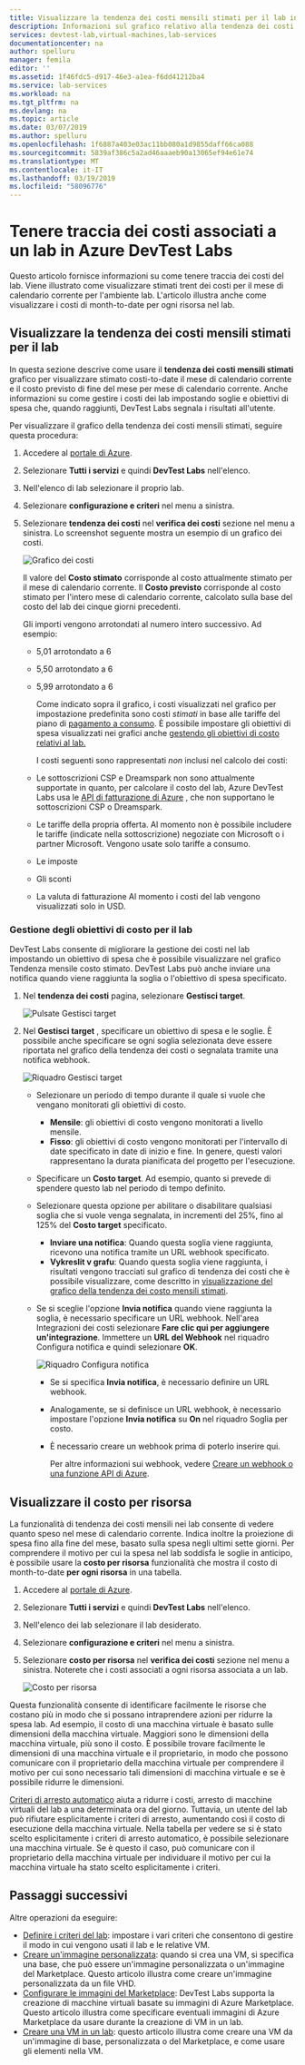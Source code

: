 ```yaml
---
title: Visualizzare la tendenza dei costi mensili stimati per il lab in Azure DevTest Labs | Documentazione Microsoft
description: Informazioni sul grafico relativo alla tendenza dei costi mensili stimati di Azure DevTest Labs.
services: devtest-lab,virtual-machines,lab-services
documentationcenter: na
author: spelluru
manager: femila
editor: ''
ms.assetid: 1f46fdc5-d917-46e3-a1ea-f6dd41212ba4
ms.service: lab-services
ms.workload: na
ms.tgt_pltfrm: na
ms.devlang: na
ms.topic: article
ms.date: 03/07/2019
ms.author: spelluru
ms.openlocfilehash: 1f6887a403e03ac11bb080a1d9855daff66ca088
ms.sourcegitcommit: 5839af386c5a2ad46aaaeb90a13065ef94e61e74
ms.translationtype: MT
ms.contentlocale: it-IT
ms.lasthandoff: 03/19/2019
ms.locfileid: "58096776"
---
```

# <a name="track-costs-associated-with-a-lab-in-azure-devtest-labs"></a>Tenere traccia dei costi associati a un lab in Azure DevTest Labs
Questo articolo fornisce informazioni su come tenere traccia dei costi del lab. Viene illustrato come visualizzare stimati trent dei costi per il mese di calendario corrente per l'ambiente lab. L'articolo illustra anche come visualizzare i costi di month-to-date per ogni risorsa nel lab.

## <a name="view-the-monthly-estimated-lab-cost-trend"></a>Visualizzare la tendenza dei costi mensili stimati per il lab 
In questa sezione descrive come usare il **tendenza dei costi mensili stimati** grafico per visualizzare stimato costi-to-date il mese di calendario corrente e il costo previsto di fine del mese per mese di calendario corrente. Anche informazioni su come gestire i costi dei lab impostando soglie e obiettivi di spesa che, quando raggiunti, DevTest Labs segnala i risultati all'utente.

Per visualizzare il grafico della tendenza dei costi mensili stimati, seguire questa procedura: 

1. Accedere al [portale di Azure](https://portal.azure.com).
2. Selezionare **Tutti i servizi** e quindi **DevTest Labs** nell'elenco.
3. Nell'elenco di lab selezionare il proprio lab.  
4. Selezionare **configurazione e criteri** nel menu a sinistra.  
4. Selezionare **tendenza dei costi** nel **verifica dei costi** sezione nel menu a sinistra. Lo screenshot seguente mostra un esempio di un grafico dei costi. 
   
    ![Grafico dei costi](./media/devtest-lab-configure-cost-management/graph.png)

    Il valore del **Costo stimato** corrisponde al costo attualmente stimato per il mese di calendario corrente. Il **Costo previsto** corrisponde al costo stimato per l'intero mese di calendario corrente, calcolato sulla base del costo del lab dei cinque giorni precedenti.

    Gli importi vengono arrotondati al numero intero successivo. Ad esempio:  

   * 5,01 arrotondato a 6 
   * 5,50 arrotondato a 6
   * 5,99 arrotondato a 6

     Come indicato sopra il grafico, i costi visualizzati nel grafico per impostazione predefinita sono costi *stimati* in base alle tariffe del piano di [pagamento a consumo](https://azure.microsoft.com/offers/ms-azr-0003p/). È possibile impostare gli obiettivi di spesa visualizzati nei grafici anche [gestendo gli obiettivi di costo relativi al lab.](#managing-cost-targets-for-your-lab)

     I costi seguenti sono rappresentati *non* inclusi nel calcolo dei costi:

   * Le sottoscrizioni CSP e Dreamspark non sono attualmente supportate in quanto, per calcolare il costo del lab, Azure DevTest Labs usa le [API di fatturazione di Azure](../billing/billing-usage-rate-card-overview.md) , che non supportano le sottoscrizioni CSP o Dreamspark.
   * Le tariffe della propria offerta. Al momento non è possibile includere le tariffe (indicate nella sottoscrizione) negoziate con Microsoft o i partner Microsoft. Vengono usate solo tariffe a consumo.
   * Le imposte
   * Gli sconti
   * La valuta di fatturazione Al momento i costi del lab vengono visualizzati solo in USD.

### <a name="managing-cost-targets-for-your-lab"></a>Gestione degli obiettivi di costo per il lab
DevTest Labs consente di migliorare la gestione dei costi nel lab impostando un obiettivo di spesa che è possibile visualizzare nel grafico Tendenza mensile costo stimato. DevTest Labs può anche inviare una notifica quando viene raggiunta la soglia o l'obiettivo di spesa specificato. 

1. Nel **tendenza dei costi** pagina, selezionare **Gestisci target**.

    ![Pulsate Gestisci target](./media/devtest-lab-configure-cost-management/cost-trend-manage-target.png)
2. Nel **Gestisci target** , specificare un obiettivo di spesa e le soglie. È possibile anche specificare se ogni soglia selezionata deve essere riportata nel grafico della tendenza dei costi o segnalata tramite una notifica webhook.

    ![Riquadro Gestisci target](./media/devtest-lab-configure-cost-management/cost-trend-manage-target-pane.png)

   - Selezionare un periodo di tempo durante il quale si vuole che vengano monitorati gli obiettivi di costo.
      - **Mensile**: gli obiettivi di costo vengono monitorati a livello mensile.
      - **Fisso**: gli obiettivi di costo vengono monitorati per l'intervallo di date specificato in date di inizio e fine. In genere, questi valori rappresentano la durata pianificata del progetto per l'esecuzione.
   - Specificare un **Costo target**. Ad esempio, quanto si prevede di spendere questo lab nel periodo di tempo definito.
   - Selezionare questa opzione per abilitare o disabilitare qualsiasi soglia che si vuole venga segnalata, in incrementi del 25%, fino al 125% del **Costo target** specificato.
      - **Inviare una notifica**: Quando questa soglia viene raggiunta, ricevono una notifica tramite un URL webhook specificato.
      - **Vykreslit v grafu**: Quando questa soglia viene raggiunta, i risultati vengono tracciati sul grafico di tendenza dei costi che è possibile visualizzare, come descritto in [visualizzazione del grafico della tendenza dei costo mensili stimati](#viewing-the-monthly-estimated-cost-trend-chart).
   - Se si sceglie l'opzione **Invia notifica** quando viene raggiunta la soglia, è necessario specificare un URL webhook. Nell'area Integrazioni dei costi selezionare **Fare clic qui per aggiungere un'integrazione**. Immettere un **URL del Webhook** nel riquadro Configura notifica e quindi selezionare **OK**.

       ![Riquadro Configura notifica](./media/devtest-lab-configure-cost-management/configure-notification.png)

     - Se si specifica **Invia notifica**, è necessario definire un URL webhook.
     - Analogamente, se si definisce un URL webhook, è necessario impostare l'opzione **Invia notifica** su **On** nel riquadro Soglia per costo.
     - È necessario creare un webhook prima di poterlo inserire qui.  

       Per altre informazioni sui webhook, vedere [Creare un webhook o una funzione API di Azure](../azure-functions/functions-create-a-web-hook-or-api-function.md). 

## <a name="view-cost-by-resource"></a>Visualizzare il costo per risorsa 
La funzionalità di tendenza dei costi mensili nei lab consente di vedere quanto speso nel mese di calendario corrente. Indica inoltre la proiezione di spesa fino alla fine del mese, basato sulla spesa negli ultimi sette giorni. Per comprendere il motivo per cui la spesa nel lab soddisfa le soglie in anticipo, è possibile usare la **costo per risorsa** funzionalità che mostra il costo di month-to-date **per ogni risorsa** in una tabella.

1. Accedere al [portale di Azure](https://portal.azure.com).
2. Selezionare **Tutti i servizi** e quindi **DevTest Labs** nell'elenco.
3. Nell'elenco dei lab selezionare il lab desiderato.  
4. Selezionare **configurazione e criteri** nel menu a sinistra.
5. Selezionare **costo per risorsa** nel **verifica dei costi** sezione nel menu a sinistra. Noterete che i costi associati a ogni risorsa associata a un lab. 

    ![Costo per risorsa](./media/devtest-lab-configure-cost-management/cost-by-resource.png)

Questa funzionalità consente di identificare facilmente le risorse che costano più in modo che si possano intraprendere azioni per ridurre la spesa lab. Ad esempio, il costo di una macchina virtuale è basato sulle dimensioni della macchina virtuale. Maggiori sono le dimensioni della macchina virtuale, più sono il costo. È possibile trovare facilmente le dimensioni di una macchina virtuale e il proprietario, in modo che possono comunicare con il proprietario della macchina virtuale per comprendere il motivo per cui sono necessario tali dimensioni di macchina virtuale e se è possibile ridurre le dimensioni.

[Criteri di arresto automatico](devtest-lab-get-started-with-lab-policies.md#set-auto-shutdown) aiuta a ridurre i costi, arresto di macchine virtuali del lab a una determinata ora del giorno. Tuttavia, un utente del lab può rifiutare esplicitamente i criteri di arresto, aumentando così il costo di esecuzione della macchina virtuale. Nella tabella per vedere se si è stato scelto esplicitamente i criteri di arresto automatico, è possibile selezionare una macchina virtuale. Se è questo il caso, può comunicare con il proprietario della macchina virtuale per individuare il motivo per cui la macchina virtuale ha stato scelto esplicitamente i criteri.
 
## <a name="next-steps"></a>Passaggi successivi
Altre operazioni da eseguire:

* [Definire i criteri del lab](devtest-lab-set-lab-policy.md): impostare i vari criteri che consentono di gestire il modo in cui vengono usati il lab e le relative VM. 
* [Creare un'immagine personalizzata](devtest-lab-create-template.md): quando si crea una VM, si specifica una base, che può essere un'immagine personalizzata o un'immagine del Marketplace. Questo articolo illustra come creare un'immagine personalizzata da un file VHD.
* [Configurare le immagini del Marketplace](devtest-lab-configure-marketplace-images.md): DevTest Labs supporta la creazione di macchine virtuali basate su immagini di Azure Marketplace. Questo articolo illustra come specificare eventuali immagini di Azure Marketplace da usare durante la creazione di VM in un lab.
* [Creare una VM in un lab](devtest-lab-add-vm.md): questo articolo illustra come creare una VM da un'immagine di base, personalizzata o del Marketplace, e come usare gli elementi nella VM.


